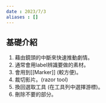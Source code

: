 ```yaml
---
date : 2023/7/3
aliases : []
---
```


## 基礎介紹

1. 藉由鏡頭的中斷來快速推動劇情。
2. 通常會用label辨識要做的素材。
3. 會用到[[Marker]] (較方便)。
4. 裁切影片。(razor tool)
5. 換回選取工具 (在工具列中選擇游標)。
6. 刪除不要的部分。